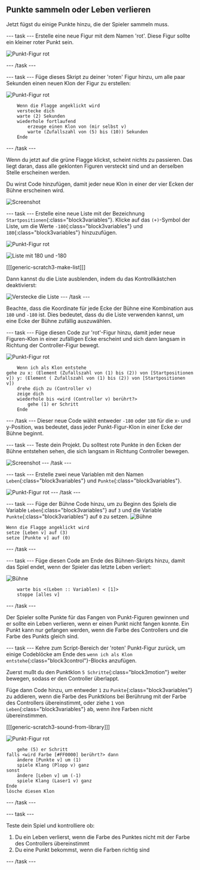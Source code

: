 ## Punkte sammeln oder Leben verlieren

Jetzt fügst du einige Punkte hinzu, die der Spieler sammeln muss.

--- task --- Erstelle eine neue Figur mit dem Namen 'rot'. Diese Figur sollte ein kleiner roter Punkt sein.

![Punkt-Figur rot](images/dots-red.png)

--- /task ---

--- task --- Füge dieses Skript zu deiner 'roten' Figur hinzu, um alle paar Sekunden einen neuen Klon der Figur zu erstellen:

![Punkt-Figur rot](images/red-sprite.png)

```blocks3
    Wenn die Flagge angeklickt wird
    verstecke dich
    warte (2) Sekunden
    wiederhole fortlaufend
        erzeuge einen Klon von (mir selbst v)
        warte (Zufallszahl von (5) bis (10)) Sekunden
    Ende
```

--- /task ---

Wenn du jetzt auf die grüne Flagge klickst, scheint nichts zu passieren. Das liegt daran, dass alle geklonten Figuren versteckt sind und an derselben Stelle erscheinen werden.

Du wirst Code hinzufügen, damit jeder neue Klon in einer der vier Ecken der Bühne erscheinen wird.

![Screenshot](images/dots-start.png)

--- task --- Erstelle eine neue Liste mit der Bezeichnung `Startpositionen`{:class="block3variables"}. Klicke auf das `(+)`-Symbol der Liste, um die Werte `-180`{:class="block3variables"} und `180`{:class="block3variables"} hinzuzufügen.

![Punkt-Figur rot](images/red-sprite.png)

![Liste mit 180 und -180](images/dots-list.png)

[[[generic-scratch3-make-list]]]

Dann kannst du die Liste ausblenden, indem du das Kontrollkästchen deaktivierst:

![Verstecke die Liste](images/hide-list.png) --- /task ---

Beachte, dass die Koordinate für jede Ecke der Bühne eine Kombination aus `180` und `-180` ist. Dies bedeutet, dass du die Liste verwenden kannst, um eine Ecke der Bühne zufällig auszuwählen.

--- task --- Füge diesen Code zur 'rot'-Figur hinzu, damit jeder neue Figuren-Klon in einer zufälligen Ecke erscheint und sich dann langsam in Richtung der Controller-Figur bewegt.

![Punkt-Figur rot](images/red-sprite.png)

```blocks3
    Wenn ich als Klon entstehe
gehe zu x: (Element (Zufallszahl von (1) bis (2)) von [Startpositionen v]) y: (Element ( Zufallszahl von (1) bis (2)) von [Startpositionen v])
    drehe dich zu (Controller v)
    zeige dich
    wiederhole bis <wird (Controller v) berührt?>
        gehe (1) er Schritt
    Ende
```

--- /task --- Dieser neue Code wählt entweder `-180` oder `180` für die x- und y-Position, was bedeutet, dass jeder Punkt-Figur-Klon in einer Ecke der Bühne beginnt.

--- task --- Teste dein Projekt. Du solltest rote Punkte in den Ecken der Bühne entstehen sehen, die sich langsam in Richtung Controller bewegen.

![Screenshot](images/dots-red-test.png) --- /task ---

--- task --- Erstelle zwei neue Variablen mit den Namen `Leben`{:class="block3variables"} und `Punkte`{:class="block3variables"}.

![Punkt-Figur rot](images/red-sprite.png) --- /task ---

--- task --- Füge der Bühne Code hinzu, um zu Beginn des Spiels die Variable `Leben`{:class="block3variables"} auf `3` und die Variable `Punkte`{:class="block3variables"} auf `0` zu setzen. ![Bühne](images/stage-sprite.png)

```blocks3
Wenn die Flagge angeklickt wird
setze [Leben v] auf (3)
setze [Punkte v] auf (0)
```

--- /task ---

--- task --- Füge diesen Code am Ende des Bühnen-Skripts hinzu, damit das Spiel endet, wenn der Spieler das letzte Leben verliert:

![Bühne](images/stage-sprite.png)

```blocks3
    warte bis <(Leben :: Variablen) < [1]>
    stoppe [alles v]
```

--- /task ---

Der Spieler sollte Punkte für das Fangen von Punkt-Figuren gewinnen und er sollte ein Leben verlieren, wenn er einen Punkt nicht fangen konnte. Ein Punkt kann nur gefangen werden, wenn die Farbe des Controllers und die Farbe des Punkts gleich sind.

--- task --- Kehre zum Script-Bereich der 'roten' Punkt-Figur zurück, um einige Codeblöcke am Ende des `wenn ich als Klon entstehe`{:class="block3control"}-Blocks anzufügen.

Zuerst mußt du den Punktklon `5 Schritte`{:class="block3motion"} weiter bewegen, sodass er den Controller überlappt.

Füge dann Code hinzu, um entweder `1` zu `Punkte`{:class="block3variables"} zu addieren, wenn die Farbe des Punktklons bei Berührung mit der Farbe des Controllers übereinstimmt, oder ziehe `1` von `Leben`{:class="block3variables"} ab, wenn ihre Farben nicht übereinstimmen.

[[[generic-scratch3-sound-from-library]]]

![Punkt-Figur rot](images/red-sprite.png)

```blocks3
    gehe (5) er Schritt
falls <wird Farbe [#FF0000] berührt?> dann
    ändere [Punkte v] um (1)
    spiele Klang (Plopp v) ganz
sonst
    ändere [Leben v] um (-1)
    spiele Klang (Laser1 v) ganz
Ende
lösche diesen Klon
```

--- /task ---

--- task ---

Teste dein Spiel und kontrolliere ob:

1. Du ein Leben verlierst, wenn die Farbe des Punktes nicht mit der Farbe des Controllers übereinstimmt
2. Du eine Punkt bekommst, wenn die Farben richtig sind

--- /task ---